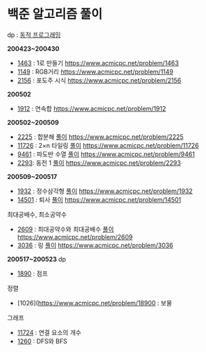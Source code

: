 # 백준 알고리즘 풀이

dp : [동적 프로그래밍](https://hu-coding.tistory.com/22)

**200423~200430**
- [1463](https://github.com/nhj7911/Algorithm_java/blob/master/src/dp/bj1463.java) : 1로 만들기 https://www.acmicpc.net/problem/1463
- [1149](https://github.com/nhj7911/Algorithm_java/blob/master/src/dp/bj1149.java) : RGB거리 https://www.acmicpc.net/problem/1149
- [2156](https://github.com/nhj7911/Algorithm_java/blob/master/src/dp/bj2156.java) : 포도주 시식 https://www.acmicpc.net/problem/2156

**200502**
- [1912](https://github.com/nhj7911/Algorithm_java/blob/master/src/dp/bj1912.java) : 연속합 https://www.acmicpc.net/problem/1912

**200502~200509**
- [2225](https://github.com/nhj7911/Algorithm_java/blob/master/src/dp/bj2225.java) : 합분해 [풀이](https://hu-coding.tistory.com/28) https://www.acmicpc.net/problem/2225
- [11726](https://github.com/nhj7911/Algorithm_java/blob/master/src/dp/bj11726.java) : 2×n 타일링 [풀이](https://hu-coding.tistory.com/29) https://www.acmicpc.net/problem/11726
- [9461](https://github.com/nhj7911/Algorithm_java/blob/master/src/dp/bj9461.java) : 파도반 수열 [풀이](https://hu-coding.tistory.com/30) https://www.acmicpc.net/problem/9461
- [2293](https://github.com/nhj7911/Algorithm_java/blob/master/src/dp/bj2293.java): 동전 1 [풀이](https://hu-coding.tistory.com/31) https://www.acmicpc.net/problem/2293

**200509~200517**
- [1932](https://github.com/nhj7911/Algorithm_java/blob/master/src/dp/bj1932.java) : 정수삼각형 [풀이](https://hu-coding.tistory.com/32) https://www.acmicpc.net/problem/1932
- [14501](https://github.com/nhj7911/Algorithm_java/blob/master/src/dp/bj14501.java) : 퇴사 [풀이](https://hu-coding.tistory.com/33) https://www.acmicpc.net/problem/14501

최대공배수, 최소공약수
- [2609](https://github.com/nhj7911/Algorithm_java/blob/master/src/lcmgcd/bj2609.java) : 최대공약수와 최대공배수 [풀이](https://hu-coding.tistory.com/34) https://www.acmicpc.net/problem/2609
- [3036](https://github.com/nhj7911/Algorithm_java/blob/master/src/lcmgcd/bj3036.java) : 링 [풀이](https://hu-coding.tistory.com/35) https://www.acmicpc.net/problem/3036

**200517~200523**
dp
- [1890](https://www.acmicpc.net/problem/1890) : 점프

정렬
- [1026](https://www.acmicpc.net/problem/18900 : 보물

그래프
- [11724](https://www.acmicpc.net/problem/1890) : 연결 요소의 개수
- [1260](https://www.acmicpc.net/problem/1890) : DFS와 BFS

